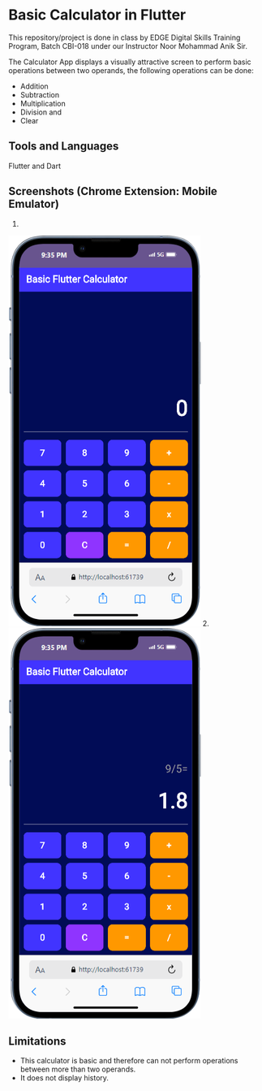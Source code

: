 
# Basic Calculator in Flutter

This repository/project is done in class by EDGE Digital Skills Training Program, Batch CBI-018 under our Instructor Noor Mohammad Anik Sir.

The Calculator App displays a visually attractive screen to perform basic operations between two operands, the following operations can be done:

- Addition
- Subtraction
- Multiplication
- Division and
- Clear






## Tools and Languages
Flutter and Dart
## Screenshots (Chrome Extension: Mobile Emulator)

1.
![Screenshot](/assets/ss1.png)
2.
![Screenshot](/assets/ss2.png)


## Limitations

- This calculator is basic and therefore can not perform operations between more than two operands.
- It does not display history.
